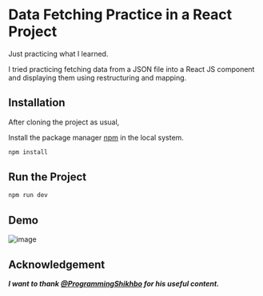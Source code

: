# Data Fetching Practice in a React Project

Just practicing what I learned.

I tried practicing fetching data from a JSON file into a React JS component and displaying them using restructuring and mapping.

## Installation

After cloning the project as usual,

Install the package manager [npm](https://www.npmjs.com/) in the local system.

```bash
npm install
```
## Run the Project
```bash
npm run dev
```
## Demo
![image](https://github.com/user-attachments/assets/562dd691-aa38-46d1-98d4-1261564c6353)

## Acknowledgement

***I want to thank [@ProgrammingShikhbo](https://www.youtube.com/@ProgrammingShikhbo) for his useful content.***
